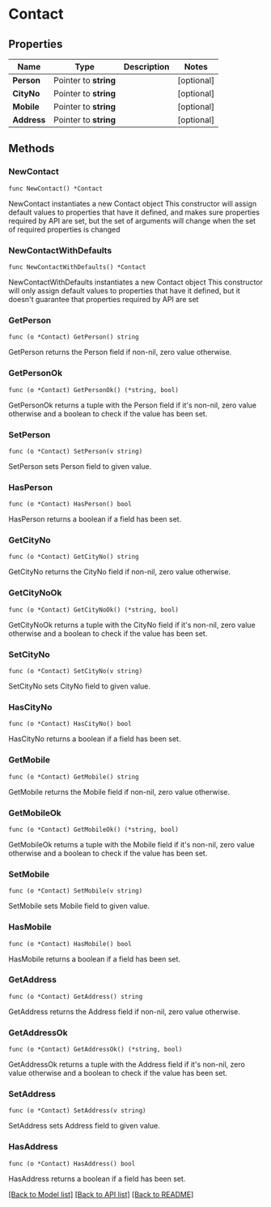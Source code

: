 # Contact

## Properties

Name | Type | Description | Notes
------------ | ------------- | ------------- | -------------
**Person** | Pointer to **string** |  | [optional] 
**CityNo** | Pointer to **string** |  | [optional] 
**Mobile** | Pointer to **string** |  | [optional] 
**Address** | Pointer to **string** |  | [optional] 

## Methods

### NewContact

`func NewContact() *Contact`

NewContact instantiates a new Contact object
This constructor will assign default values to properties that have it defined,
and makes sure properties required by API are set, but the set of arguments
will change when the set of required properties is changed

### NewContactWithDefaults

`func NewContactWithDefaults() *Contact`

NewContactWithDefaults instantiates a new Contact object
This constructor will only assign default values to properties that have it defined,
but it doesn't guarantee that properties required by API are set

### GetPerson

`func (o *Contact) GetPerson() string`

GetPerson returns the Person field if non-nil, zero value otherwise.

### GetPersonOk

`func (o *Contact) GetPersonOk() (*string, bool)`

GetPersonOk returns a tuple with the Person field if it's non-nil, zero value otherwise
and a boolean to check if the value has been set.

### SetPerson

`func (o *Contact) SetPerson(v string)`

SetPerson sets Person field to given value.

### HasPerson

`func (o *Contact) HasPerson() bool`

HasPerson returns a boolean if a field has been set.

### GetCityNo

`func (o *Contact) GetCityNo() string`

GetCityNo returns the CityNo field if non-nil, zero value otherwise.

### GetCityNoOk

`func (o *Contact) GetCityNoOk() (*string, bool)`

GetCityNoOk returns a tuple with the CityNo field if it's non-nil, zero value otherwise
and a boolean to check if the value has been set.

### SetCityNo

`func (o *Contact) SetCityNo(v string)`

SetCityNo sets CityNo field to given value.

### HasCityNo

`func (o *Contact) HasCityNo() bool`

HasCityNo returns a boolean if a field has been set.

### GetMobile

`func (o *Contact) GetMobile() string`

GetMobile returns the Mobile field if non-nil, zero value otherwise.

### GetMobileOk

`func (o *Contact) GetMobileOk() (*string, bool)`

GetMobileOk returns a tuple with the Mobile field if it's non-nil, zero value otherwise
and a boolean to check if the value has been set.

### SetMobile

`func (o *Contact) SetMobile(v string)`

SetMobile sets Mobile field to given value.

### HasMobile

`func (o *Contact) HasMobile() bool`

HasMobile returns a boolean if a field has been set.

### GetAddress

`func (o *Contact) GetAddress() string`

GetAddress returns the Address field if non-nil, zero value otherwise.

### GetAddressOk

`func (o *Contact) GetAddressOk() (*string, bool)`

GetAddressOk returns a tuple with the Address field if it's non-nil, zero value otherwise
and a boolean to check if the value has been set.

### SetAddress

`func (o *Contact) SetAddress(v string)`

SetAddress sets Address field to given value.

### HasAddress

`func (o *Contact) HasAddress() bool`

HasAddress returns a boolean if a field has been set.


[[Back to Model list]](../README.md#documentation-for-models) [[Back to API list]](../README.md#documentation-for-api-endpoints) [[Back to README]](../README.md)



